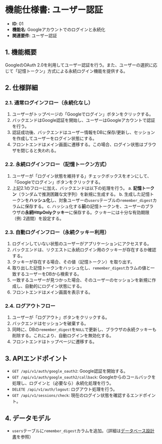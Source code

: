 # 機能仕様書: ユーザー認証

- **ID**: 01
- **機能名**: Googleアカウントでのログインと永続化
- **関連要件**: ユーザー認証

## 1. 機能概要

GoogleのOAuth 2.0を利用してユーザー認証を行う。また、ユーザーの選択に応じて「記憶トークン」方式による永続ログイン機能を提供する。

## 2. 仕様詳細

### 2.1. 通常ログインフロー（永続化なし）

1.  ユーザーがトップページの「Googleでログイン」ボタンをクリックする。
2.  バックエンドはGoogle認証を開始し、ユーザーはGoogleアカウントで認証を行う。
3.  認証成功後、バックエンドはユーザー情報をDBに保存/更新し、セッションを作成してユーザーをログイン状態にする。
4.  フロントエンドはメイン画面に遷移する。この場合、ログイン状態はブラウザを閉じると失われる。

### 2.2. 永続ログインフロー（記憶トークン方式）

1.  ユーザーが「ログイン状態を維持する」チェックボックスをオンにして、「Googleでログイン」ボタンをクリックする。
2.  上記2.1のフローに加え、バックエンドは以下の処理を行う。
    a. **記憶トークン**（ランダムで推測困難な文字列）を新規に生成する。
    b. 生成した記憶トークンを**ハッシュ化**し、対象ユーザーの`users`テーブルの`remember_digest`カラムに保存する。
    c. ハッシュ化する**前**の記憶トークンを、ユーザーのブラウザの**永続HttpOnlyクッキー**に保存する。クッキーには十分な有効期限（例: 2週間）を設定する。

### 2.3. 自動ログインフロー（永続クッキー利用）

1.  ログインしていない状態のユーザーがアプリケーションにアクセスする。
2.  バックエンドは、リクエストに永続ログイン用のクッキーが存在するか確認する。
3.  クッキーが存在する場合、その値（記憶トークン）を取り出す。
4.  取り出した記憶トークンをハッシュ化し、`remember_digest`カラムの値と一致するユーザーをDBから検索する。
5.  一致するユーザーが見つかった場合、そのユーザーのセッションを新規に作成し、自動的にログイン状態にする。
6.  フロントエンドはメイン画面を表示する。

### 2.4. ログアウトフロー

1.  ユーザーが「ログアウト」ボタンをクリックする。
2.  バックエンドはセッションを破棄する。
3.  同時に、DBの`remember_digest`を`NULL`で更新し、ブラウザの永続クッキーも削除する。これにより、自動ログインを無効化する。
4.  フロントエンドはトップページに遷移する。

## 3. APIエンドポイント

- `GET /api/v1/auth/google_oauth2`: Google認証を開始する。
- `GET /api/v1/auth/google_oauth2/callback`: Googleからのコールバックを処理し、ログインと（必要なら）永続化処理を行う。
- `DELETE /api/v1/auth/logout`: ログアウト処理を行う。
- `GET /api/v1/sessions/check`: 現在のログイン状態を確認するエンドポイント。

## 4. データモデル

- `users`テーブルに`remember_digest`カラムを追加。（詳細は[データベース設計書](./07_database-design.md)を参照）